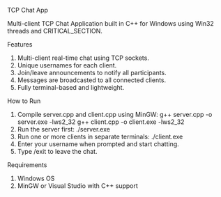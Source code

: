 TCP Chat App

Multi-client TCP Chat Application built in C++ for Windows using Win32 threads and CRITICAL_SECTION.

Features
1. Multi-client real-time chat using TCP sockets.
2. Unique usernames for each client.
3. Join/leave announcements to notify all participants.
4. Messages are broadcasted to all connected clients.
5. Fully terminal-based and lightweight.

How to Run
1. Compile server.cpp and client.cpp using MinGW:
g++ server.cpp -o server.exe -lws2_32
g++ client.cpp -o client.exe -lws2_32
2. Run the server first:
./server.exe
3. Run one or more clients in separate terminals:
./client.exe
4. Enter your username when prompted and start chatting.
5. Type /exit to leave the chat.

Requirements
1. Windows OS
2. MinGW or Visual Studio with C++ support
